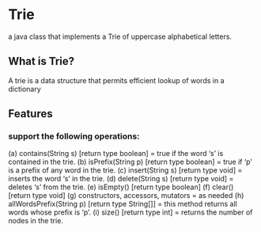 # Trie
a java class that implements a Trie of uppercase alphabetical letters.

## What is Trie?
A trie is a data structure that permits efficient lookup of words in a dictionary

## Features
### support the following operations:
(a) contains(String s) [return type boolean] = true if the word ‘s’ is contained in the trie.
(b) isPrefix(String p) [return type boolean] = true if ‘p’ is a prefix of any word in the trie.
(c) insert(String s) [return type void] = inserts the word ‘s’ in the trie.
(d) delete(String s) [return type void] = deletes ‘s’ from the trie.
(e) isEmpty() [return type boolean] 
(f) clear() [return type void]
(g) constructors, accessors, mutators = as needed
(h) allWordsPrefix(String p) [return type String[]] = this method returns all words whose prefix is ‘p’.
(i) size() [return type int] = returns the number of nodes in the trie.


